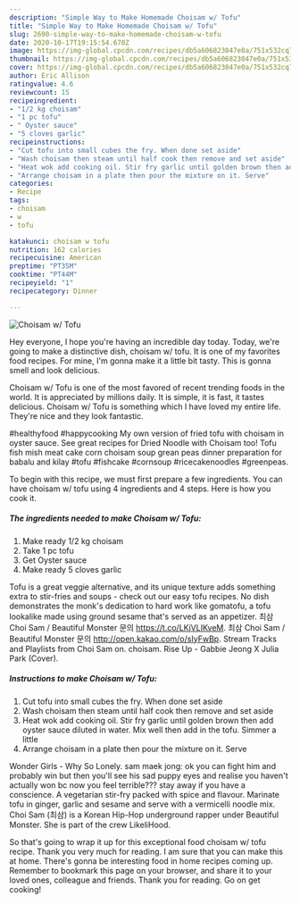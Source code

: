 ```yaml
---
description: "Simple Way to Make Homemade Choisam w/ Tofu"
title: "Simple Way to Make Homemade Choisam w/ Tofu"
slug: 2690-simple-way-to-make-homemade-choisam-w-tofu
date: 2020-10-17T19:15:54.670Z
image: https://img-global.cpcdn.com/recipes/db5a606823047e0a/751x532cq70/choisam-w-tofu-recipe-main-photo.jpg
thumbnail: https://img-global.cpcdn.com/recipes/db5a606823047e0a/751x532cq70/choisam-w-tofu-recipe-main-photo.jpg
cover: https://img-global.cpcdn.com/recipes/db5a606823047e0a/751x532cq70/choisam-w-tofu-recipe-main-photo.jpg
author: Eric Allison
ratingvalue: 4.6
reviewcount: 15
recipeingredient:
- "1/2 kg choisam"
- "1 pc tofu"
- " Oyster sauce"
- "5 cloves garlic"
recipeinstructions:
- "Cut tofu into small cubes the fry. When done set aside"
- "Wash choisam then steam until half cook then remove and set aside"
- "Heat wok add cooking oil. Stir fry garlic until golden brown then add oyster sauce diluted in water. Mix well then add in the tofu. Simmer a little"
- "Arrange choisam in a plate then pour the mixture on it. Serve"
categories:
- Recipe
tags:
- choisam
- w
- tofu

katakunci: choisam w tofu 
nutrition: 162 calories
recipecuisine: American
preptime: "PT35M"
cooktime: "PT44M"
recipeyield: "1"
recipecategory: Dinner

---
```



![Choisam w/ Tofu](https://img-global.cpcdn.com/recipes/db5a606823047e0a/751x532cq70/choisam-w-tofu-recipe-main-photo.jpg)

Hey everyone, I hope you're having an incredible day today. Today, we're going to make a distinctive dish, choisam w/ tofu. It is one of my favorites food recipes. For mine, I'm gonna make it a little bit tasty. This is gonna smell and look delicious.

Choisam w/ Tofu is one of the most favored of recent trending foods in the world. It is appreciated by millions daily. It is simple, it is fast, it tastes delicious. Choisam w/ Tofu is something which I have loved my entire life. They're nice and they look fantastic.

#healthyfood #happycooking My own version of fried tofu with choisam in oyster sauce. See great recipes for Dried Noodle with Choisam too! Tofu fish mish meat cake corn choisam soup grean peas dinner preparation for babalu and kilay #tofu #fishcake #cornsoup #ricecakenoodles #greenpeas.


To begin with this recipe, we must first prepare a few ingredients. You can have choisam w/ tofu using 4 ingredients and 4 steps. Here is how you cook it.

<!--inarticleads1-->

##### The ingredients needed to make Choisam w/ Tofu:

1. Make ready 1/2 kg choisam
1. Take 1 pc tofu
1. Get  Oyster sauce
1. Make ready 5 cloves garlic


Tofu is a great veggie alternative, and its unique texture adds something extra to stir-fries and soups - check out our easy tofu recipes. No dish demonstrates the monk&#39;s dedication to hard work like gomatofu, a tofu lookalike made using ground sesame that&#39;s served as an appetizer. 최삼 Choi Sam / Beautiful Monster 문의 https://t.co/LKjVLIKveM. 최삼 Choi Sam / Beautiful Monster 문의 http://open.kakao.com/o/sIyFwBp. Stream Tracks and Playlists from Choi Sam on. choisam. Rise Up - Gabbie Jeong X Julia Park (Cover). 

<!--inarticleads2-->

##### Instructions to make Choisam w/ Tofu:

1. Cut tofu into small cubes the fry. When done set aside
1. Wash choisam then steam until half cook then remove and set aside
1. Heat wok add cooking oil. Stir fry garlic until golden brown then add oyster sauce diluted in water. Mix well then add in the tofu. Simmer a little
1. Arrange choisam in a plate then pour the mixture on it. Serve


Wonder Girls - Why So Lonely. sam maek jong: ok you can fight him and probably win but then you&#39;ll see his sad puppy eyes and realise you haven&#39;t actually won bc now you feel terrible??? stay away if you have a conscience. A vegetarian stir-fry packed with spice and flavour. Marinate tofu in ginger, garlic and sesame and serve with a vermicelli noodle mix. Choi Sam (최삼) is a Korean Hip-Hop underground rapper under Beautiful Monster. She is part of the crew LikeliHood. 

So that's going to wrap it up for this exceptional food choisam w/ tofu recipe. Thank you very much for reading. I am sure that you can make this at home. There's gonna be interesting food in home recipes coming up. Remember to bookmark this page on your browser, and share it to your loved ones, colleague and friends. Thank you for reading. Go on get cooking!
